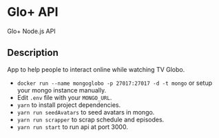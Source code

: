 # Glo+ API
Glo+ Node.js API

## Description
App to help people to interact online while watching TV Globo.

* `docker run --name mongoglobo -p 27017:27017 -d -t mongo` or setup your mongo instance manually.
* Edit `.env` file with your `MONGO_URL`.
* `yarn` to install project dependencies.
* `yarn run seedAvatars` to seed avatars in mongo.
* `yarn run scrapper` to scrap schedule and episodes.
* `yarn run start` to run api at port 3000.
